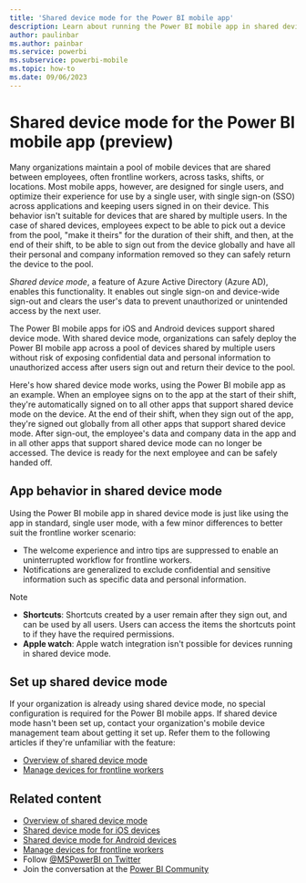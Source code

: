 ```yaml
---
title: 'Shared device mode for the Power BI mobile app'
description: Learn about running the Power BI mobile app in shared device mode to support your organization's frontline workers who use shared devices.
author: paulinbar
ms.author: painbar
ms.service: powerbi
ms.subservice: powerbi-mobile
ms.topic: how-to
ms.date: 09/06/2023
---
```


# Shared device mode for the Power BI mobile app (preview)

Many organizations maintain a pool of mobile devices that are shared between employees, often frontline workers, across tasks, shifts, or locations. Most mobile apps, however, are designed for single users, and optimize their experience for use by a single user, with single sign-on (SSO) across applications and keeping users signed in on their device. This behavior isn't suitable for devices that are shared by multiple users. In the case of shared devices, employees expect to be able to pick out a device from the pool, "make it theirs" for the duration of their shift, and then, at the end of their shift, to be able to sign out from the device globally and have all their personal and company information removed so they can safely return the device to the pool.

*Shared device mode*, a feature of Azure Active Directory (Azure AD), enables this functionality. It enables out single sign-on and device-wide sign-out and clears the user's data to prevent unauthorized or unintended access by the next user.

The Power BI mobile apps for iOS and Android devices support shared device mode. With shared device mode, organizations can safely deploy the Power BI mobile app across a pool of devices shared by multiple users without risk of exposing confidential data and personal information to unauthorized access after users sign out and return their device to the pool.

Here's how shared device mode works, using the Power BI mobile app as an example. When an employee signs on to the app at the start of their shift, they're automatically signed on to all other apps that support shared device mode on the device. At the end of their shift, when they sign out of the app, they're signed out globally from all other apps that support shared device mode. After sign-out, the employee's data and company data in the app and in all other apps that support shared device mode can no longer be accessed. The device is ready for the next employee and can be safely handed off.

## App behavior in shared device mode

Using the Power BI mobile app in shared device mode is just like using the app in standard, single user mode, with a few minor differences to better suit the frontline worker scenario:

* The welcome experience and intro tips are suppressed to enable an uninterrupted workflow for frontline workers.
* Notifications are generalized to exclude confidential and sensitive information such as specific data and personal information.

> [!NOTE]
> * **Shortcuts**: Shortcuts created by a user remain after they sign out, and can be used by all users. Users can access the items the shortcuts point to if they have the required permissions.
> * **Apple watch**: Apple watch integration isn't possible for devices running in shared device mode.

## Set up shared device mode

If your organization is already using shared device mode, no special configuration is required for the Power BI mobile apps. If shared device mode hasn't been set up, contact your organization's mobile device management team about getting it set up. Refer them to the following articles if they're unfamiliar with the feature:

* [Overview of shared device mode](/azure/active-directory/develop/msal-shared-devices)
* [Manage devices for frontline workers](/microsoft-365/frontline/flw-devices)

## Related content

* [Overview of shared device mode](/azure/active-directory/develop/msal-shared-devices)
* [Shared device mode for iOS devices](/azure/active-directory/develop/msal-ios-shared-devices)
* [Shared device mode for Android devices](/azure/active-directory/develop/msal-android-shared-devices)
* [Manage devices for frontline workers](/microsoft-365/frontline/flw-devices)
* Follow [@MSPowerBI on Twitter](https://twitter.com/MSPowerBI)
* Join the conversation at the [Power BI Community](https://community.powerbi.com/)